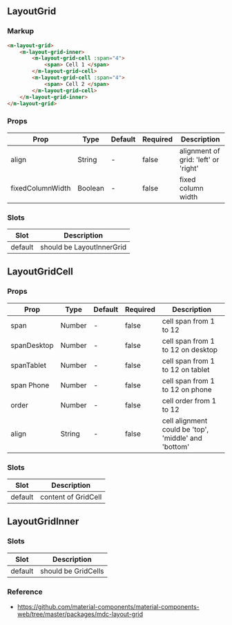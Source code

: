 ## LayoutGrid

### Markup

```html
<m-layout-grid>
    <m-layout-grid-inner>
        <m-layout-grid-cell :span="4">
            <span> Cell 1 </span>
        </m-layout-grid-cell>
        <m-layout-grid-cell :span="4">
            <span> Cell 2 </span>
        </m-layout-grid-cell>
    </m-layout-grid-inner>
</m-layout-grid>
```

### Props

| Prop | Type | Default | Required | Description |
|------|------|---------|----------|-------------|
| align | String | - | false | alignment of grid: 'left' or 'right' |
| fixedColumnWidth | Boolean | - | false | fixed column width |

### Slots

| Slot | Description |
|------|-------------|
| default | should be LayoutInnerGrid |

## LayoutGridCell

### Props

| Prop | Type | Default | Required | Description |
|------|------|---------|----------|-------------|
| span | Number | - | false | cell span from 1 to 12 |
| spanDesktop | Number | - | false | cell span from 1 to 12 on desktop |
| spanTablet | Number | - | false | cell span from 1 to 12 on tablet |
| span Phone | Number | - | false | cell span from 1 to 12 on phone |
| order | Number | - | false | cell order from 1 to 12 |
| align | String | - | false | cell alignment could be 'top', 'middle' and 'bottom' |

### Slots

| Slot | Description |
|------|-------------|
| default | content of GridCell |

## LayoutGridInner

### Slots

| Slot | Description |
|------|-------------|
| default | should be GridCells |

### Reference

- https://github.com/material-components/material-components-web/tree/master/packages/mdc-layout-grid

